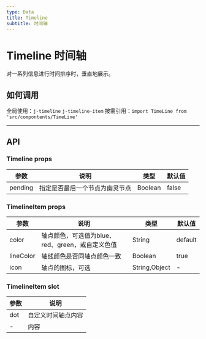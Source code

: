```yaml
---
type: Data
title: Timeline
subtitle: 时间轴
---
```

# Timeline 时间轴
对一系列信息进行时间排序时，垂直地展示。

## 如何调用

全局使用：`j-timeline` `j-timeline-item`
按需引用：`import TimeLine from 'src/compontents/TimeLine'`


---

## API

### Timeline props

| 参数      | 说明                            | 类型                     | 默认值     |
|-----------|--------------------------------|-------------------------|-----------|
| pending   | 指定是否最后一个节点为幽灵节点      | Boolean                 | false     |

### TimelineItem props

| 参数      | 说明                            | 类型                     | 默认值     |
|-----------|--------------------------------|-------------------------|-----------|
| color     | 轴点颜色，可选值为blue、red、green，或自定义色值  | String     | default   |
| lineColor | 轴线颜色是否同轴点颜色一致         | Boolean                 | true      |
| icon      | 轴点的图标，可选                  | String,Object           | -         |

### TimelineItem slot

| 参数      | 说明                            |
|-----------|--------------------------------|
| dot       | 自定义时间轴点内容                |
| -         | 内容                            |